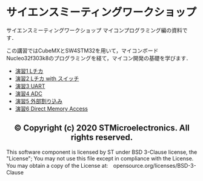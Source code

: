 # サイエンスミーティングワークショップ

サイエンスミーティングワークショップ マイコンプログラミング編の資料です．

この講習ではCubeMXとSW4STM32を用いて，マイコンボードNucleo32f303k8のプログラミングを経て，マイコン開発の基礎を学びます．

- [演習1 Lチカ](./lec01)
- [演習2 Lチカ with スイッチ](./lec02)
- [演習3 UART](./lec03)
- [演習4 ADC](./lec04)
- [演習5 外部割り込み](./lec05)
- [演習6 Direct Memory Access](./lec06)

<h2><center>&copy; Copyright (c) 2020 STMicroelectronics.
All rights reserved.</center></h2>

This software component is licensed by ST under BSD 3-Clause license,
the "License"; You may not use this file except in compliance with the
License. You may obtain a copy of the License at:　opensource.org/licenses/BSD-3-Clause
